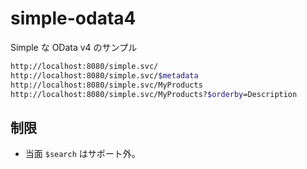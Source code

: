 # simple-odata4
Simple な OData v4 のサンプル

```sh
http://localhost:8080/simple.svc/
http://localhost:8080/simple.svc/$metadata
http://localhost:8080/simple.svc/MyProducts
http://localhost:8080/simple.svc/MyProducts?$orderby=Description
```

## 制限

- 当面 `$search` はサポート外。

